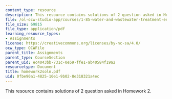 ```yaml
---
content_type: resource
description: This resource contains solutions of 2 question asked in Homework 2.
file: /ol-ocw-studio-app/courses/1-85-water-and-wastewater-treatment-engineering-spring-2006/0fbe90a1482510e19b028e318321a4ec_homework2soln.pdf
file_size: 69815
file_type: application/pdf
learning_resource_types:
- Assignments
license: https://creativecommons.org/licenses/by-nc-sa/4.0/
ocw_type: OCWFile
parent_title: Assignments
parent_type: CourseSection
parent_uid: ec4043bb-731c-0e59-ffe1-ab40584f19a2
resourcetype: Document
title: homework2soln.pdf
uid: 0fbe90a1-4825-10e1-9b02-8e318321a4ec
---
```

This resource contains solutions of 2 question asked in Homework 2.